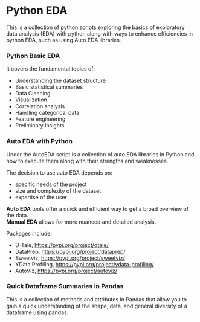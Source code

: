 # Python EDA
This is a collection of python scripts exploring the basics of exploratory data analysis (EDA) with python along with ways to enhance efficiencies in python EDA, such as using Auto EDA libraries.

### Python Basic EDA
It covers the fundamental topics of:
- Understanding the dataset structure
- Basic statistical summaries
- Data Cleaning
- Visualization
- Correlation analysis
- Handling categorical data
- Feature engineering
- Preliminary Insights

### Auto EDA with Python
Under the AutoEDA script is a collection of auto EDA libraries in Python and how to execute them along with their strengths and weaknesses.

The decision to use auto EDA depends on:
- specific needs of the project
- size and complexity of the dataset
- expertise of the user

**Auto EDA** tools offer a quick and efficient way to get a broad overview of the data.
<br> **Manual EDA** allows for more nuanced and detailed analysis.

Packages include:
- D-Tale, https://pypi.org/project/dtale/
- DataPrep, https://pypi.org/project/dataprep/
- Sweetviz, https://pypi.org/project/sweetviz/
- YData Profiling, https://pypi.org/project/ydata-profiling/
- AutoViz, https://pypi.org/project/autoviz/

### Quick Dataframe Summaries in Pandas
This is a collection of methods and attributes in Pandas that allow you to gain a quick understanding of the shape, data, and general diversity of a dataframe using pandas.
